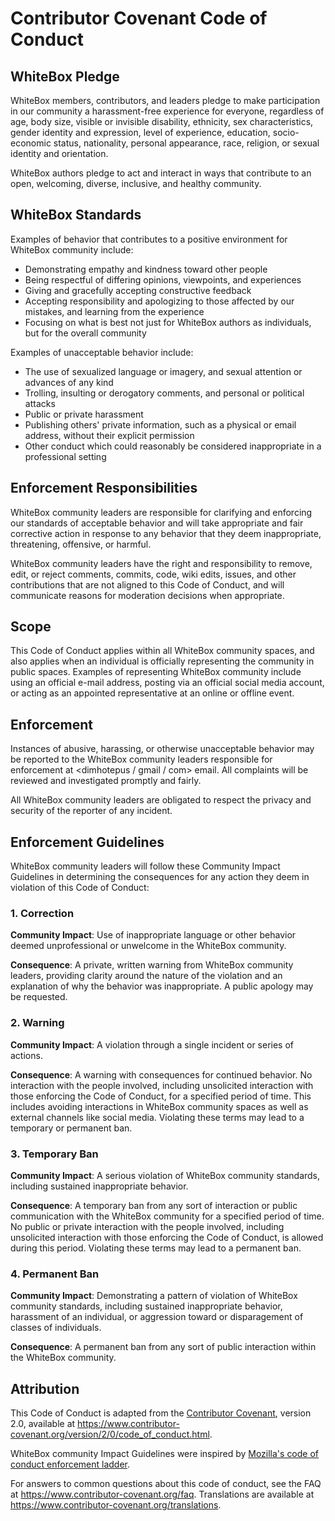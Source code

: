 # Contributor Covenant Code of Conduct

## WhiteBox Pledge

WhiteBox members, contributors, and leaders pledge to make participation in our
community a harassment-free experience for everyone, regardless of age, body
size, visible or invisible disability, ethnicity, sex characteristics, gender
identity and expression, level of experience, education, socio-economic status,
nationality, personal appearance, race, religion, or sexual identity
and orientation.

WhiteBox authors pledge to act and interact in ways that contribute to an open, welcoming,
diverse, inclusive, and healthy community.

## WhiteBox Standards

Examples of behavior that contributes to a positive environment for WhiteBox
community include:

* Demonstrating empathy and kindness toward other people
* Being respectful of differing opinions, viewpoints, and experiences
* Giving and gracefully accepting constructive feedback
* Accepting responsibility and apologizing to those affected by our mistakes,
  and learning from the experience
* Focusing on what is best not just for WhiteBox authors as individuals, but for the
  overall community

Examples of unacceptable behavior include:

* The use of sexualized language or imagery, and sexual attention or
  advances of any kind
* Trolling, insulting or derogatory comments, and personal or political attacks
* Public or private harassment
* Publishing others' private information, such as a physical or email
  address, without their explicit permission
* Other conduct which could reasonably be considered inappropriate in a
  professional setting

## Enforcement Responsibilities

WhiteBox community leaders are responsible for clarifying and enforcing our standards of
acceptable behavior and will take appropriate and fair corrective action in
response to any behavior that they deem inappropriate, threatening, offensive,
or harmful.

WhiteBox community leaders have the right and responsibility to remove, edit, or reject
comments, commits, code, wiki edits, issues, and other contributions that are
not aligned to this Code of Conduct, and will communicate reasons for moderation
decisions when appropriate.

## Scope

This Code of Conduct applies within all WhiteBox community spaces, and also applies when
an individual is officially representing the community in public spaces.
Examples of representing WhiteBox community include using an official e-mail address,
posting via an official social media account, or acting as an appointed
representative at an online or offline event.

## Enforcement

Instances of abusive, harassing, or otherwise unacceptable behavior may be
reported to the WhiteBox community leaders responsible for enforcement at
<dimhotepus / gmail / com> email.
All complaints will be reviewed and investigated promptly and fairly.

All WhiteBox community leaders are obligated to respect the privacy and security of the
reporter of any incident.

## Enforcement Guidelines

WhiteBox community leaders will follow these Community Impact Guidelines in determining
the consequences for any action they deem in violation of this Code of Conduct:

### 1. Correction

**Community Impact**: Use of inappropriate language or other behavior deemed
unprofessional or unwelcome in the WhiteBox community.

**Consequence**: A private, written warning from WhiteBox community leaders, providing
clarity around the nature of the violation and an explanation of why the
behavior was inappropriate. A public apology may be requested.

### 2. Warning

**Community Impact**: A violation through a single incident or series
of actions.

**Consequence**: A warning with consequences for continued behavior. No
interaction with the people involved, including unsolicited interaction with
those enforcing the Code of Conduct, for a specified period of time. This
includes avoiding interactions in WhiteBox community spaces as well as external channels
like social media. Violating these terms may lead to a temporary or
permanent ban.

### 3. Temporary Ban

**Community Impact**: A serious violation of WhiteBox community standards, including
sustained inappropriate behavior.

**Consequence**: A temporary ban from any sort of interaction or public
communication with the WhiteBox community for a specified period of time. No public or
private interaction with the people involved, including unsolicited interaction
with those enforcing the Code of Conduct, is allowed during this period.
Violating these terms may lead to a permanent ban.

### 4. Permanent Ban

**Community Impact**: Demonstrating a pattern of violation of WhiteBox community
standards, including sustained inappropriate behavior,  harassment of an
individual, or aggression toward or disparagement of classes of individuals.

**Consequence**: A permanent ban from any sort of public interaction within
the WhiteBox community.

## Attribution

This Code of Conduct is adapted from the [Contributor Covenant][homepage],
version 2.0, available at
https://www.contributor-covenant.org/version/2/0/code_of_conduct.html.

WhiteBox community Impact Guidelines were inspired by [Mozilla's code of conduct
enforcement ladder](https://github.com/mozilla/diversity).

[homepage]: https://www.contributor-covenant.org

For answers to common questions about this code of conduct, see the FAQ at
https://www.contributor-covenant.org/faq. Translations are available at
https://www.contributor-covenant.org/translations.
